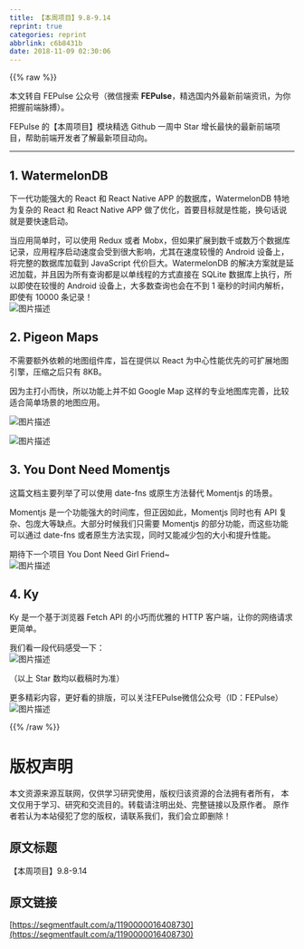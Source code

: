 ```yaml
---
title: 【本周项目】9.8-9.14
reprint: true
categories: reprint
abbrlink: c6b8431b
date: 2018-11-09 02:30:06
---
```


{{% raw %}}
<p>&#x672C;&#x6587;&#x8F6C;&#x81EA; FEPulse &#x516C;&#x4F17;&#x53F7;&#xFF08;&#x5FAE;&#x4FE1;&#x641C;&#x7D22; <strong>FEPulse</strong>&#xFF0C;&#x7CBE;&#x9009;&#x56FD;&#x5185;&#x5916;&#x6700;&#x65B0;&#x524D;&#x7AEF;&#x8D44;&#x8BAF;&#xFF0C;&#x4E3A;&#x4F60;&#x628A;&#x63E1;&#x524D;&#x7AEF;&#x8109;&#x640F;&#xFF09;&#x3002;</p><p>FEPulse &#x7684;&#x3010;&#x672C;&#x5468;&#x9879;&#x76EE;&#x3011;&#x6A21;&#x5757;&#x7CBE;&#x9009; Github &#x4E00;&#x5468;&#x4E2D; Star &#x589E;&#x957F;&#x6700;&#x5FEB;&#x7684;&#x6700;&#x65B0;&#x524D;&#x7AEF;&#x9879;&#x76EE;&#xFF0C;&#x5E2E;&#x52A9;&#x524D;&#x7AEF;&#x5F00;&#x53D1;&#x8005;&#x4E86;&#x89E3;&#x6700;&#x65B0;&#x9879;&#x76EE;&#x52A8;&#x5411;&#x3002;</p><hr><h2 id="articleHeader0">1. WatermelonDB</h2><p>&#x4E0B;&#x4E00;&#x4EE3;&#x529F;&#x80FD;&#x5F3A;&#x5927;&#x7684; React &#x548C; React Native APP &#x7684;&#x6570;&#x636E;&#x5E93;&#xFF0C;WatermelonDB &#x7279;&#x5730;&#x4E3A;&#x590D;&#x6742;&#x7684; React &#x548C; React Native APP &#x505A;&#x4E86;&#x4F18;&#x5316;&#xFF0C;&#x9996;&#x8981;&#x76EE;&#x6807;&#x5C31;&#x662F;&#x6027;&#x80FD;&#xFF0C;&#x6362;&#x53E5;&#x8BDD;&#x8BF4;&#x5C31;&#x662F;&#x8981;&#x5FEB;&#x901F;&#x542F;&#x52A8;&#x3002;</p><p>&#x5F53;&#x5E94;&#x7528;&#x7B80;&#x5355;&#x65F6;&#xFF0C;&#x53EF;&#x4EE5;&#x4F7F;&#x7528; Redux &#x6216;&#x8005; Mobx&#xFF0C;&#x4F46;&#x5982;&#x679C;&#x6269;&#x5C55;&#x5230;&#x6570;&#x5343;&#x6216;&#x6570;&#x4E07;&#x4E2A;&#x6570;&#x636E;&#x5E93;&#x8BB0;&#x5F55;&#xFF0C;&#x5E94;&#x7528;&#x7A0B;&#x5E8F;&#x542F;&#x52A8;&#x901F;&#x5EA6;&#x4F1A;&#x53D7;&#x5230;&#x5F88;&#x5927;&#x5F71;&#x54CD;&#xFF0C;&#x5C24;&#x5176;&#x5728;&#x901F;&#x5EA6;&#x8F83;&#x6162;&#x7684; Android &#x8BBE;&#x5907;&#x4E0A;&#xFF0C;&#x5C06;&#x5B8C;&#x6574;&#x7684;&#x6570;&#x636E;&#x5E93;&#x52A0;&#x8F7D;&#x5230; JavaScript &#x4EE3;&#x4EF7;&#x5DE8;&#x5927;&#x3002;WatermelonDB &#x7684;&#x89E3;&#x51B3;&#x65B9;&#x6848;&#x5C31;&#x662F;&#x5EF6;&#x8FDF;&#x52A0;&#x8F7D;&#xFF0C;&#x5E76;&#x4E14;&#x56E0;&#x4E3A;&#x6240;&#x6709;&#x67E5;&#x8BE2;&#x90FD;&#x662F;&#x4EE5;&#x5355;&#x7EBF;&#x7A0B;&#x7684;&#x65B9;&#x5F0F;&#x76F4;&#x63A5;&#x5728; SQLite &#x6570;&#x636E;&#x5E93;&#x4E0A;&#x6267;&#x884C;&#xFF0C;&#x6240;&#x4EE5;&#x5373;&#x4F7F;&#x5728;&#x8F83;&#x6162;&#x7684; Android &#x8BBE;&#x5907;&#x4E0A;&#xFF0C;&#x5927;&#x591A;&#x6570;&#x67E5;&#x8BE2;&#x4E5F;&#x4F1A;&#x5728;&#x4E0D;&#x5230; 1 &#x6BEB;&#x79D2;&#x7684;&#x65F6;&#x95F4;&#x5185;&#x89E3;&#x6790;&#xFF0C;&#x5373;&#x4F7F;&#x6709; 10000 &#x6761;&#x8BB0;&#x5F55;&#xFF01;<br><span class="img-wrap"><img data-src="/img/bVbg0OP?w=1078&amp;h=918" src="https://static.alili.tech/img/bVbg0OP?w=1078&amp;h=918" alt="&#x56FE;&#x7247;&#x63CF;&#x8FF0;" title="&#x56FE;&#x7247;&#x63CF;&#x8FF0;" style="cursor:pointer;display:inline"></span></p><h2 id="articleHeader1">2. Pigeon Maps</h2><p>&#x4E0D;&#x9700;&#x8981;&#x989D;&#x5916;&#x4F9D;&#x8D56;&#x7684;&#x5730;&#x56FE;&#x7EC4;&#x4EF6;&#x5E93;&#xFF0C;&#x65E8;&#x5728;&#x63D0;&#x4F9B;&#x4EE5; React &#x4E3A;&#x4E2D;&#x5FC3;&#x6027;&#x80FD;&#x4F18;&#x5148;&#x7684;&#x53EF;&#x6269;&#x5C55;&#x5730;&#x56FE;&#x5F15;&#x64CE;&#xFF0C;&#x538B;&#x7F29;&#x4E4B;&#x540E;&#x53EA;&#x6709; 8KB&#x3002;</p><p>&#x56E0;&#x4E3A;&#x4E3B;&#x6253;&#x5C0F;&#x800C;&#x5FEB;&#xFF0C;&#x6240;&#x4EE5;&#x529F;&#x80FD;&#x4E0A;&#x5E76;&#x4E0D;&#x5982; Google Map &#x8FD9;&#x6837;&#x7684;&#x4E13;&#x4E1A;&#x5730;&#x56FE;&#x5E93;&#x5B8C;&#x5584;&#xFF0C;&#x6BD4;&#x8F83;&#x9002;&#x5408;&#x7B80;&#x5355;&#x573A;&#x666F;&#x7684;&#x5730;&#x56FE;&#x5E94;&#x7528;&#x3002;</p><p><span class="img-wrap"><img data-src="/img/bVbg0OX?w=480&amp;h=342" src="https://static.alili.tech/img/bVbg0OX?w=480&amp;h=342" alt="&#x56FE;&#x7247;&#x63CF;&#x8FF0;" title="&#x56FE;&#x7247;&#x63CF;&#x8FF0;" style="cursor:pointer;display:inline"></span></p><p><span class="img-wrap"><img data-src="/img/bVbg0OY?w=720&amp;h=400" src="https://static.alili.tech/img/bVbg0OY?w=720&amp;h=400" alt="&#x56FE;&#x7247;&#x63CF;&#x8FF0;" title="&#x56FE;&#x7247;&#x63CF;&#x8FF0;" style="cursor:pointer;display:inline"></span></p><h2 id="articleHeader2">3. You Dont Need Momentjs</h2><p>&#x8FD9;&#x7BC7;&#x6587;&#x6863;&#x4E3B;&#x8981;&#x5217;&#x4E3E;&#x4E86;&#x53EF;&#x4EE5;&#x4F7F;&#x7528; date-fns &#x6216;&#x539F;&#x751F;&#x65B9;&#x6CD5;&#x66FF;&#x4EE3; Momentjs &#x7684;&#x573A;&#x666F;&#x3002;</p><p>Momentjs &#x662F;&#x4E00;&#x4E2A;&#x529F;&#x80FD;&#x5F3A;&#x5927;&#x7684;&#x65F6;&#x95F4;&#x5E93;&#xFF0C;&#x4F46;&#x6B63;&#x56E0;&#x5982;&#x6B64;&#xFF0C;Momentjs &#x540C;&#x65F6;&#x4E5F;&#x6709; API &#x590D;&#x6742;&#x3001;&#x5305;&#x5E9E;&#x5927;&#x7B49;&#x7F3A;&#x70B9;&#x3002;&#x5927;&#x90E8;&#x5206;&#x65F6;&#x5019;&#x6211;&#x4EEC;&#x53EA;&#x9700;&#x8981; Momentjs &#x7684;&#x90E8;&#x5206;&#x529F;&#x80FD;&#xFF0C;&#x800C;&#x8FD9;&#x4E9B;&#x529F;&#x80FD;&#x53EF;&#x4EE5;&#x901A;&#x8FC7; date-fns &#x6216;&#x8005;&#x539F;&#x751F;&#x65B9;&#x6CD5;&#x5B9E;&#x73B0;&#xFF0C;&#x540C;&#x65F6;&#x53C8;&#x80FD;&#x51CF;&#x5C11;&#x5305;&#x7684;&#x5927;&#x5C0F;&#x548C;&#x63D0;&#x5347;&#x6027;&#x80FD;&#x3002;</p><p>&#x671F;&#x5F85;&#x4E0B;&#x4E00;&#x4E2A;&#x9879;&#x76EE; You Dont Need Girl Friend~<br><span class="img-wrap"><img data-src="/img/bVbg0O3?w=1076&amp;h=802" src="https://static.alili.tech/img/bVbg0O3?w=1076&amp;h=802" alt="&#x56FE;&#x7247;&#x63CF;&#x8FF0;" title="&#x56FE;&#x7247;&#x63CF;&#x8FF0;" style="cursor:pointer;display:inline"></span></p><h2 id="articleHeader3">4. Ky</h2><p>Ky &#x662F;&#x4E00;&#x4E2A;&#x57FA;&#x4E8E;&#x6D4F;&#x89C8;&#x5668; Fetch API &#x7684;&#x5C0F;&#x5DE7;&#x800C;&#x4F18;&#x96C5;&#x7684; HTTP &#x5BA2;&#x6237;&#x7AEF;&#xFF0C;&#x8BA9;&#x4F60;&#x7684;&#x7F51;&#x7EDC;&#x8BF7;&#x6C42;&#x66F4;&#x7B80;&#x5355;&#x3002;</p><p>&#x6211;&#x4EEC;&#x770B;&#x4E00;&#x6BB5;&#x4EE3;&#x7801;&#x611F;&#x53D7;&#x4E00;&#x4E0B;&#xFF1A;<br><span class="img-wrap"><img data-src="/img/bVbg0O4?w=1074&amp;h=1464" src="https://static.alili.tech/img/bVbg0O4?w=1074&amp;h=1464" alt="&#x56FE;&#x7247;&#x63CF;&#x8FF0;" title="&#x56FE;&#x7247;&#x63CF;&#x8FF0;" style="cursor:pointer;display:inline"></span></p><p>&#xFF08;&#x4EE5;&#x4E0A; Star &#x6570;&#x5747;&#x4EE5;&#x622A;&#x7A3F;&#x65F6;&#x4E3A;&#x51C6;&#xFF09;</p><p>&#x66F4;&#x591A;&#x7CBE;&#x5F69;&#x5185;&#x5BB9;&#xFF0C;&#x66F4;&#x597D;&#x770B;&#x7684;&#x6392;&#x7248;&#xFF0C;&#x53EF;&#x4EE5;&#x5173;&#x6CE8;FEPulse&#x5FAE;&#x4FE1;&#x516C;&#x4F17;&#x53F7;&#xFF08;ID&#xFF1A;FEPulse&#xFF09;<br><span class="img-wrap"><img data-src="/img/bVbg0Pe?w=1380&amp;h=702" src="https://static.alili.tech/img/bVbg0Pe?w=1380&amp;h=702" alt="&#x56FE;&#x7247;&#x63CF;&#x8FF0;" title="&#x56FE;&#x7247;&#x63CF;&#x8FF0;" style="cursor:pointer;display:inline"></span></p>
{{% /raw %}}

# 版权声明
本文资源来源互联网，仅供学习研究使用，版权归该资源的合法拥有者所有，
本文仅用于学习、研究和交流目的。转载请注明出处、完整链接以及原作者。
原作者若认为本站侵犯了您的版权，请联系我们，我们会立即删除！

## 原文标题
【本周项目】9.8-9.14

## 原文链接
[https://segmentfault.com/a/1190000016408730](https://segmentfault.com/a/1190000016408730)

